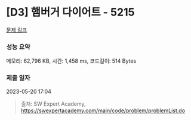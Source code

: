 # [D3] 햄버거 다이어트 - 5215 

[문제 링크](https://swexpertacademy.com/main/code/problem/problemDetail.do?contestProbId=AWT-lPB6dHUDFAVT) 

### 성능 요약

메모리: 62,796 KB, 시간: 1,458 ms, 코드길이: 514 Bytes

### 제출 일자

2023-05-20 17:04



> 출처: SW Expert Academy, https://swexpertacademy.com/main/code/problem/problemList.do